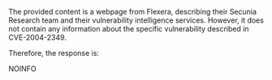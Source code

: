 The provided content is a webpage from Flexera, describing their Secunia Research team and their vulnerability intelligence services. However, it does not contain any information about the specific vulnerability described in CVE-2004-2349.

Therefore, the response is:

NOINFO